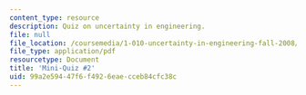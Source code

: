 ```yaml
---
content_type: resource
description: Quiz on uncertainty in engineering.
file: null
file_location: /coursemedia/1-010-uncertainty-in-engineering-fall-2008/99a2e59447f6f4926eaecceb84cfc38c_mini_quiz_2.pdf
file_type: application/pdf
resourcetype: Document
title: 'Mini-Quiz #2'
uid: 99a2e594-47f6-f492-6eae-cceb84cfc38c
---
```

